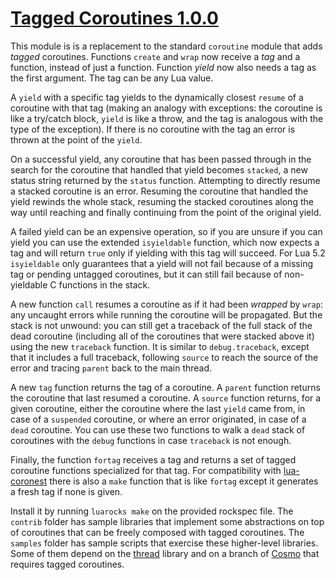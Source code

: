 # [Tagged Coroutines 1.0.0](http://mascarenhas.github.io/taggedcoro/)

This module is is a replacement to the standard `coroutine`
module that adds *tagged* coroutines. Functions `create`
and `wrap` now receive a *tag* and a function, instead
of just a function. Function *yield* now also needs a
tag as the first argument. The tag can be any Lua value.

A `yield` with a specific tag yields to the dynamically
closest `resume` of a coroutine with that tag (making
an analogy with exceptions: the coroutine is like
a try/catch block, `yield` is like a throw,
and the tag is analogous with the type of the exception).
If there is no coroutine with the tag an error is thrown
at the point of the `yield`.

On a successful yield, any coroutine that has been passed
through in the search for the coroutine that handled that
yield becomes `stacked`, a new status string returned
by the `status` function. Attempting to directly resume a
stacked coroutine is an error. Resuming the coroutine that
handled the yield rewinds the whole stack, resuming the
stacked coroutines along the way until reaching and finally
continuing from the point of the original yield.

A failed yield can be an expensive operation, so if you are
unsure if you can yield you can use the extended `isyieldable`
function, which now expects a tag and will return `true`
only if yielding with this tag will succeed. For Lua 5.2
`isyieldable` only guarantees that a yield will not fail
because of a missing tag or pending untagged coroutines,
but it can still fail because of non-yieldable C functions
in the stack.

A new function `call` resumes a coroutine as if it had been
*wrapped* by `wrap`: any uncaught errors while running the
coroutine will be propagated. But the stack is not unwound:
you can still get a traceback of the full stack of the dead coroutine
(including all of the coroutines that were stacked above it) using
the new `traceback` function. It is similar to `debug.traceback`,
except that it includes a full traceback, following `source` to
reach the source of the error and tracing `parent` back to the main
thread.

A new `tag` function returns the tag of a coroutine. A `parent`
function returns the coroutine that last resumed a coroutine.
A `source` function returns, for a given coroutine,
either the coroutine where the last `yield` came from,
in case of a `suspended` coroutine, or
where an error originated, in case of a `dead` coroutine. You can
use these two functions to walk a `dead` stack of coroutines
with the `debug` functions in case `traceback` is not enough.

Finally, the function `fortag` receives a tag and returns a
set of tagged coroutine functions specialized for that tag.
For compatibility with [lua-coronest](https://github.com/saucisson/lua-coronest)
there is also a `make` function that is like `fortag` except it
generates a fresh tag if none is given.

Install it by running `luarocks make` on the provided
rockspec file. The `contrib` folder has sample libraries
that implement some abstractions on top of coroutines that
can be freely composed with tagged coroutines. The
`samples` folder has sample scripts that exercise
these higher-level libraries. Some of them depend on
the [thread](https://github.com/mascarenhas/thread)
library and on a branch of [Cosmo](https://github.com/mascarenhas/cosmo/tree/taggedcoro)
that requires tagged coroutines.
